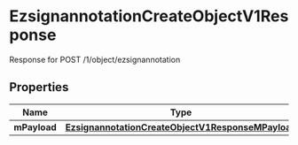

# EzsignannotationCreateObjectV1Response

Response for POST /1/object/ezsignannotation

## Properties

| Name | Type | Description | Notes |
|------------ | ------------- | ------------- | -------------|
|**mPayload** | [**EzsignannotationCreateObjectV1ResponseMPayload**](EzsignannotationCreateObjectV1ResponseMPayload.md) |  |  |



